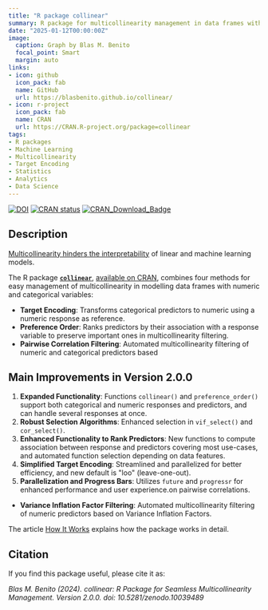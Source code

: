 ```yaml
---
title: "R package collinear"
summary: R package for multicollinearity management in data frames with numeric and categorical variables.
date: "2025-01-12T00:00:00Z"
image:
  caption: Graph by Blas M. Benito
  focal_point: Smart
  margin: auto
links:
- icon: github
  icon_pack: fab
  name: GitHub
  url: https://blasbenito.github.io/collinear/
- icon: r-project
  icon_pack: fab
  name: CRAN
  url: https://CRAN.R-project.org/package=collinear
tags: 
- R packages
- Machine Learning
- Multicollinearity
- Target Encoding
- Statistics
- Analytics
- Data Science
---
```


<!-- badges: start -->

[![DOI](https://zenodo.org/badge/DOI/10.5281/zenodo.10039489.svg)](https://doi.org/10.5281/zenodo.10039489)
[![CRAN status](https://www.r-pkg.org/badges/version/collinear)](https://cran.r-project.org/package=collinear)
[![CRAN\_Download\_Badge](http://cranlogs.r-pkg.org/badges/grand-total/collinear)](https://CRAN.R-project.org/package=collinear)

<!-- badges: end -->


## Description

[Multicollinearity hinders the interpretability](https://www.blasbenito.com/post/multicollinearity-model-interpretability/) of linear and machine learning models.

The R package [**`collinear`**](https://blasbenito.github.io/collinear/), [available on CRAN](https://CRAN.R-project.org/package=collinear), combines four methods for easy management of multicollinearity in modelling data frames with numeric and categorical variables:

- **Target Encoding**: Transforms categorical predictors to numeric using a numeric response as reference.
- **Preference Order**: Ranks predictors by their association with a response variable to preserve important ones in multicollinearity filtering.
- **Pairwise Correlation Filtering**: Automated multicollinearity filtering of numeric and categorical predictors based 
## Main Improvements in Version 2.0.0

1. **Expanded Functionality**: Functions `collinear()` and `preference_order()` support both categorical and numeric responses and predictors, and can handle several responses at once.
2. **Robust Selection Algorithms**: Enhanced selection in `vif_select()` and `cor_select()`.
3. **Enhanced Functionality to Rank Predictors**: New functions to compute association between response and predictors covering most use-cases, and automated function selection depending on data features.
4. **Simplified Target Encoding**: Streamlined and parallelized for better efficiency, and new default is "loo" (leave-one-out).
5. **Parallelization and Progress Bars**: Utilizes `future` and `progressr` for enhanced performance and user experience.on pairwise correlations.
- **Variance Inflation Factor Filtering**: Automated multicollinearity filtering of numeric predictors based on Variance Inflation Factors.

The article [How It Works](https://blasbenito.github.io/collinear/articles/how_it_works.html) explains how the package works in detail.

## Citation

If you find this package useful, please cite it as:

*Blas M. Benito (2024). collinear: R Package for Seamless Multicollinearity Management. Version 2.0.0. doi: 10.5281/zenodo.10039489*

